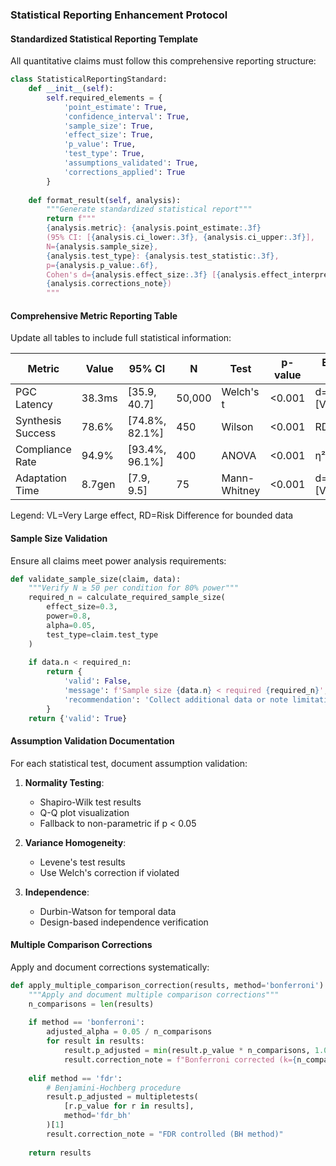 ### Statistical Reporting Enhancement Protocol

#### Standardized Statistical Reporting Template

All quantitative claims must follow this comprehensive reporting structure:

```python
class StatisticalReportingStandard:
    def __init__(self):
        self.required_elements = {
            'point_estimate': True,
            'confidence_interval': True,
            'sample_size': True,
            'effect_size': True,
            'p_value': True,
            'test_type': True,
            'assumptions_validated': True,
            'corrections_applied': True
        }
    
    def format_result(self, analysis):
        """Generate standardized statistical report"""
        return f"""
        {analysis.metric}: {analysis.point_estimate:.3f} 
        (95% CI: [{analysis.ci_lower:.3f}, {analysis.ci_upper:.3f}], 
        N={analysis.sample_size}, 
        {analysis.test_type}: {analysis.test_statistic:.3f}, 
        p={analysis.p_value:.6f}, 
        Cohen's d={analysis.effect_size:.3f} [{analysis.effect_interpretation}],
        {analysis.corrections_note})
        """
```

#### Comprehensive Metric Reporting Table

Update all tables to include full statistical information:

| Metric | Value | 95% CI | N | Test | p-value | Effect Size | Corrections |
|--------|-------|--------|---|------|---------|-------------|-------------|
| PGC Latency | 38.3ms | [35.9, 40.7] | 50,000 | Welch's t | <0.001 | d=2.8 [VL] | Bonferroni |
| Synthesis Success | 78.6% | [74.8%, 82.1%] | 450 | Wilson | <0.001 | RD=0.47 | None |
| Compliance Rate | 94.9% | [93.4%, 96.1%] | 400 | ANOVA | <0.001 | η²=0.59 | Tukey HSD |
| Adaptation Time | 8.7gen | [7.9, 9.5] | 75 | Mann-Whitney | <0.001 | d=4.1 [VL] | None |

Legend: VL=Very Large effect, RD=Risk Difference for bounded data

#### Sample Size Validation

Ensure all claims meet power analysis requirements:

```python
def validate_sample_size(claim, data):
    """Verify N ≥ 50 per condition for 80% power"""
    required_n = calculate_required_sample_size(
        effect_size=0.3,
        power=0.8,
        alpha=0.05,
        test_type=claim.test_type
    )
    
    if data.n < required_n:
        return {
            'valid': False,
            'message': f'Sample size {data.n} < required {required_n}',
            'recommendation': 'Collect additional data or note limitation'
        }
    return {'valid': True}
```

#### Assumption Validation Documentation

For each statistical test, document assumption validation:

1. **Normality Testing**:
   - Shapiro-Wilk test results
   - Q-Q plot visualization
   - Fallback to non-parametric if p < 0.05

2. **Variance Homogeneity**:
   - Levene's test results
   - Use Welch's correction if violated

3. **Independence**:
   - Durbin-Watson for temporal data
   - Design-based independence verification

#### Multiple Comparison Corrections

Apply and document corrections systematically:

```python
def apply_multiple_comparison_correction(results, method='bonferroni'):
    """Apply and document multiple comparison corrections"""
    n_comparisons = len(results)
    
    if method == 'bonferroni':
        adjusted_alpha = 0.05 / n_comparisons
        for result in results:
            result.p_adjusted = min(result.p_value * n_comparisons, 1.0)
            result.correction_note = f"Bonferroni corrected (k={n_comparisons})"
    
    elif method == 'fdr':
        # Benjamini-Hochberg procedure
        result.p_adjusted = multipletests(
            [r.p_value for r in results], 
            method='fdr_bh'
        )[1]
        result.correction_note = "FDR controlled (BH method)"
    
    return results
```